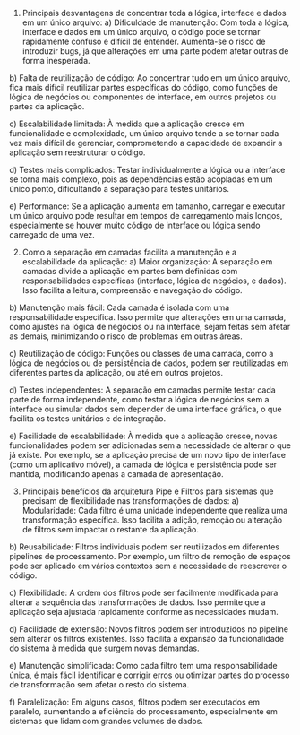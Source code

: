 1. Principais desvantagens de concentrar toda a lógica, interface e dados em um único arquivo:
a) Dificuldade de manutenção: Com toda a lógica, interface e dados em um único arquivo, o código pode se tornar rapidamente confuso e difícil de entender. Aumenta-se o risco de introduzir bugs, já que alterações em uma parte podem afetar outras de forma inesperada.

b) Falta de reutilização de código: Ao concentrar tudo em um único arquivo, fica mais difícil reutilizar partes específicas do código, como funções de lógica de negócios ou componentes de interface, em outros projetos ou partes da aplicação.

c) Escalabilidade limitada: À medida que a aplicação cresce em funcionalidade e complexidade, um único arquivo tende a se tornar cada vez mais difícil de gerenciar, comprometendo a capacidade de expandir a aplicação sem reestruturar o código.

d) Testes mais complicados: Testar individualmente a lógica ou a interface se torna mais complexo, pois as dependências estão acopladas em um único ponto, dificultando a separação para testes unitários.

e) Performance: Se a aplicação aumenta em tamanho, carregar e executar um único arquivo pode resultar em tempos de carregamento mais longos, especialmente se houver muito código de interface ou lógica sendo carregado de uma vez.

2. Como a separação em camadas facilita a manutenção e a escalabilidade da aplicação:
a) Maior organização: A separação em camadas divide a aplicação em partes bem definidas com responsabilidades específicas (interface, lógica de negócios, e dados). Isso facilita a leitura, compreensão e navegação do código.

b) Manutenção mais fácil: Cada camada é isolada com uma responsabilidade específica. Isso permite que alterações em uma camada, como ajustes na lógica de negócios ou na interface, sejam feitas sem afetar as demais, minimizando o risco de problemas em outras áreas.

c) Reutilização de código: Funções ou classes de uma camada, como a lógica de negócios ou de persistência de dados, podem ser reutilizadas em diferentes partes da aplicação, ou até em outros projetos.

d) Testes independentes: A separação em camadas permite testar cada parte de forma independente, como testar a lógica de negócios sem a interface ou simular dados sem depender de uma interface gráfica, o que facilita os testes unitários e de integração.

e) Facilidade de escalabilidade: À medida que a aplicação cresce, novas funcionalidades podem ser adicionadas sem a necessidade de alterar o que já existe. Por exemplo, se a aplicação precisa de um novo tipo de interface (como um aplicativo móvel), a camada de lógica e persistência pode ser mantida, modificando apenas a camada de apresentação.

3. Principais benefícios da arquitetura Pipe e Filtros para sistemas que precisam de flexibilidade nas transformações de dados:
a) Modularidade: Cada filtro é uma unidade independente que realiza uma transformação específica. Isso facilita a adição, remoção ou alteração de filtros sem impactar o restante da aplicação.

b) Reusabilidade: Filtros individuais podem ser reutilizados em diferentes pipelines de processamento. Por exemplo, um filtro de remoção de espaços pode ser aplicado em vários contextos sem a necessidade de reescrever o código.

c) Flexibilidade: A ordem dos filtros pode ser facilmente modificada para alterar a sequência das transformações de dados. Isso permite que a aplicação seja ajustada rapidamente conforme as necessidades mudam.

d) Facilidade de extensão: Novos filtros podem ser introduzidos no pipeline sem alterar os filtros existentes. Isso facilita a expansão da funcionalidade do sistema à medida que surgem novas demandas.

e) Manutenção simplificada: Como cada filtro tem uma responsabilidade única, é mais fácil identificar e corrigir erros ou otimizar partes do processo de transformação sem afetar o resto do sistema.

f) Paralelização: Em alguns casos, filtros podem ser executados em paralelo, aumentando a eficiência do processamento, especialmente em sistemas que lidam com grandes volumes de dados.